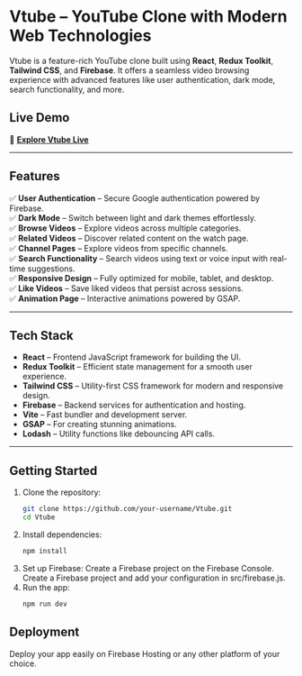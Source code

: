 # **Vtube – YouTube Clone with Modern Web Technologies**  

Vtube is a feature-rich YouTube clone built using **React**, **Redux Toolkit**, **Tailwind CSS**, and **Firebase**. It offers a seamless video browsing experience with advanced features like user authentication, dark mode, search functionality, and more.  

## **Live Demo**  
🔗 **[Explore Vtube Live]([https://clone-d9be0.web.app])**  

---

## **Features**  
✅ **User Authentication** – Secure Google authentication powered by Firebase.  
✅ **Dark Mode** – Switch between light and dark themes effortlessly.  
✅ **Browse Videos** – Explore videos across multiple categories.  
✅ **Related Videos** – Discover related content on the watch page.  
✅ **Channel Pages** – Explore videos from specific channels.  
✅ **Search Functionality** – Search videos using text or voice input with real-time suggestions.  
✅ **Responsive Design** – Fully optimized for mobile, tablet, and desktop.  
✅ **Like Videos** – Save liked videos that persist across sessions.  
✅ **Animation Page** – Interactive animations powered by GSAP.  

---

## **Tech Stack**  
- **React** – Frontend JavaScript framework for building the UI.  
- **Redux Toolkit** – Efficient state management for a smooth user experience.  
- **Tailwind CSS** – Utility-first CSS framework for modern and responsive design.  
- **Firebase** – Backend services for authentication and hosting.  
- **Vite** – Fast bundler and development server.  
- **GSAP** – For creating stunning animations.  
- **Lodash** – Utility functions like debouncing API calls.  

---

## **Getting Started**  
1. Clone the repository:  
   ```sh
   git clone https://github.com/your-username/Vtube.git
   cd Vtube
2. Install dependencies:
   ```sh
   npm install
3. Set up Firebase:
   Create a Firebase project on the Firebase Console.
   Create a Firebase project and add your configuration in src/firebase.js.
4. Run the app:
   ```sh
   npm run dev

## **Deployment**
Deploy your app easily on Firebase Hosting or any other platform of your choice.


